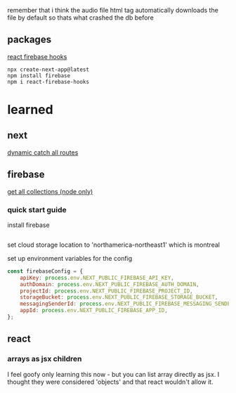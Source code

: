 remember that i think the audio file html tag automatically downloads the file by default so thats what crashed the db before

## packages
[react firebase hooks](https://www.npmjs.com/package/react-firebase-hooks)
```shell
npx create-next-app@latest
npm install firebase
npm i react-firebase-hooks

```

# learned

## next
[dynamic catch all routes](https://nextjs.org/docs/routing/dynamic-routes)

## firebase

[get all collections (node only)](https://googleapis.dev/nodejs/firestore/latest/Firestore.html#listCollections)

### quick start guide

install firebase 
```shell
```
set cloud storage location to 'northamerica-northeast1' which is montreal

set up environment variables for the config
```js
const firebaseConfig = {
    apiKey: process.env.NEXT_PUBLIC_FIREBASE_API_KEY,
    authDomain: process.env.NEXT_PUBLIC_FIREBASE_AUTH_DOMAIN,
    projectId: process.env.NEXT_PUBLIC_FIREBASE_PROJECT_ID,
    storageBucket: process.env.NEXT_PUBLIC_FIREBASE_STORAGE_BUCKET,
    messagingSenderId: process.env.NEXT_PUBLIC_FIREBASE_MESSAGING_SENDER_ID,
    appId: process.env.NEXT_PUBLIC_FIREBASE_APP_ID,
};
```

## react

### arrays as jsx children

I feel goofy only learning this now - but you can list array directly as jsx. I thought they were considered 'objects' and that react wouldn't allow it.